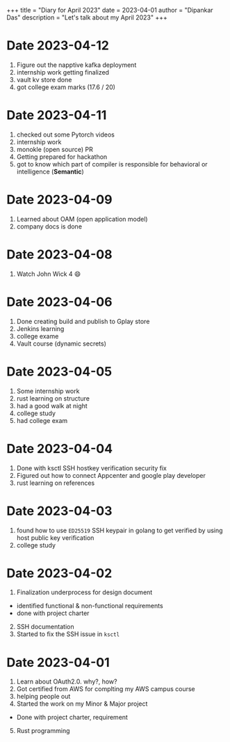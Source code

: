 +++
title = "Diary for April 2023"
date = 2023-04-01
author = "Dipankar Das"
description = "Let's talk about my April 2023"
+++

# Date 2023-04-12
1. Figure out the napptive kafka deployment
2. internship work getting finalized
3. vault kv store done
4. got college exam marks (17.6 / 20)

# Date 2023-04-11
1. checked out some Pytorch videos
2. internship work
3. monokle (open source) PR
4. Getting prepared for hackathon
5. got to know which part of compiler is responsible for behavioral or intelligence (**Semantic**)

# Date 2023-04-09
1. Learned about OAM (open application model)
2. company docs is done

# Date 2023-04-08
1. Watch John Wick 4 😄

# Date 2023-04-06
1. Done creating build and publish to Gplay store
2. Jenkins learning
3. college exame
4. Vault course (dynamic secrets)

# Date 2023-04-05
1. Some internship work
2. rust learning on structure
3. had a good walk at night
4. college study
5. had college exam

# Date 2023-04-04
1. Done with ksctl SSH hostkey verification security fix
2. Figured out how to connect Appcenter and google play developer
3. rust learning on references

# Date 2023-04-03
1. found how to use `ED25519` SSH keypair in golang to get verified by using host public key verification
2. college study

# Date 2023-04-02
1. Finalization underprocess for design document
  - identified functional & non-functional requirements
  - done with project charter
2. SSH documentation
3. Started to fix the SSH issue in `ksctl`

# Date 2023-04-01
1. Learn about OAuth2.0. why?, how?
2. Got certified from AWS for complting my AWS campus course
3. helping people out
4. Started the work on my Minor & Major project
  - Done with project charter, requirement
5. Rust programming
